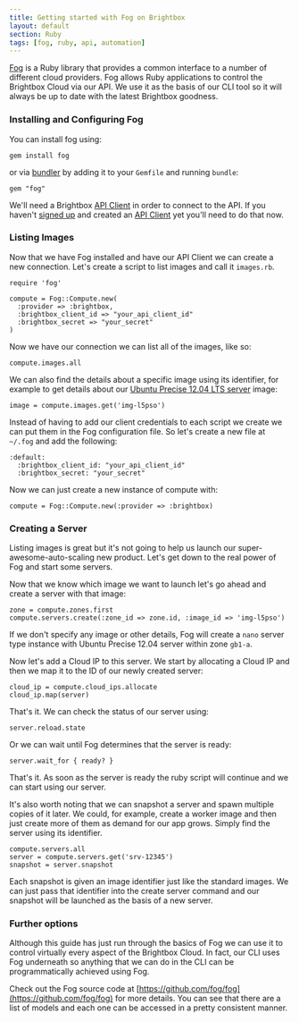 ```yaml
---
title: Getting started with Fog on Brightbox
layout: default
section: Ruby
tags: [fog, ruby, api, automation]
---
```


[Fog](http://fog.io) is a Ruby library that provides a common
interface to a number of different cloud providers. Fog allows Ruby
applications to control the Brightbox Cloud via our API. We use it as
the basis of our CLI tool so it will always be up to date with the
latest Brightbox goodness.

### Installing and Configuring Fog

You can install fog using:

    gem install fog

or via [bundler](http://gembundler.com/) by adding it to your
`Gemfile` and running `bundle`:

    gem "fog"

We'll need a Brightbox [API Client](/docs/guides/manager/api-clients/) in
order to connect to the API. If you haven't
[signed up](https://manage.brightbox.com/user/new) and created an
[API Client](/docs/guides/manager/api-clients/) yet you'll need to do that
now.

### Listing Images

Now that we have Fog installed and have our API Client we can create a
new connection. Let's create a script to list images and call it
`images.rb`.

    require 'fog'

    compute = Fog::Compute.new(
      :provider => :brightbox,
      :brightbox_client_id => "your_api_client_id"
      :brightbox_secret => "your_secret"
    )

Now we have our connection we can list all of the images, like so:

    compute.images.all

We can also find the details about a specific image using its
identifier, for example to get details about our
[Ubuntu Precise 12.04 LTS server](http://releases.ubuntu.com/precise/)
image:

    image = compute.images.get('img-l5pso')

Instead of having to add our client credentials to each script we
create we can put them in the Fog configuration file. So let's create a
new file at `~/.fog` and add the following:

    :default:
      :brightbox_client_id: "your_api_client_id"
      :brightbox_secret: "your_secret"

Now we can just create a new instance of compute with:

    compute = Fog::Compute.new(:provider => :brightbox)

### Creating a Server

Listing images is great but it's not going to help us launch our
super-awesome-auto-scaling new product. Let's get down to the real
power of Fog and start some servers.

Now that we know which image we want to launch let's go ahead and
create a server with that image:

    zone = compute.zones.first
    compute.servers.create(:zone_id => zone.id, :image_id => 'img-l5pso')

If we don't specify any image or other details, Fog will create a `nano`
server type instance with Ubuntu Precise 12.04 server within zone `gb1-a`.

Now let's add a Cloud IP to this server. We start by allocating a
Cloud IP and then we map it to the ID of our newly created server:

    cloud_ip = compute.cloud_ips.allocate
    cloud_ip.map(server)

That's it. We can check the status of our server using:

    server.reload.state

Or we can wait until Fog determines that the server is ready:

    server.wait_for { ready? }

That's it. As soon as the server is ready the ruby script will
continue and we can start using our server.

It's also worth noting that we can snapshot a server and spawn
multiple copies of it later. We could, for example, create a worker
image and then just create more of them as demand for our app
grows. Simply find the server using its identifier.

    compute.servers.all
    server = compute.servers.get('srv-12345')
    snapshot = server.snapshot

Each snapshot is given an image identifier just like the standard
images. We can just pass that identifier into the create server
command and our snapshot will be launched as the basis of a new
server.

### Further options

Although this guide has just run through the basics of Fog we can use
it to control virtually every aspect of the Brightbox Cloud. In fact,
our CLI uses Fog underneath so anything that we can do in the CLI can
be programmatically achieved using Fog.

Check out the Fog source code at
[https://github.com/fog/fog](https://github.com/fog/fog) for more
details. You can see that there are a list of models and each one can
be accessed in a pretty consistent manner.
